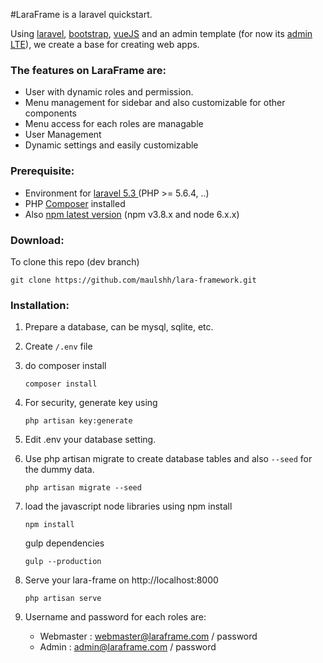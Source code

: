 #LaraFrame is a laravel quickstart.

Using <a href="https://laravel.com">laravel</a>, <a href="https://getbootstrap.com">bootstrap</a>, <a href="https://vuejs.org">vueJS</a> and an admin template (for now its <a href="https://almsaeedstudio.com">admin LTE</a>), we create a base for creating web apps.

### The features on LaraFrame are:
+ User with dynamic roles and permission.
+ Menu management for sidebar and also customizable for other components
+ Menu access for each roles are managable
+ User Management
+ Dynamic settings and easily customizable

### Prerequisite:
+ Environment for <a href="https://laravel.com/docs/5.3/#server-requirements">laravel 5.3 </a> (PHP >= 5.6.4, ..)
+ PHP <a href="https://getcomposer.org">Composer</a> installed
+ Also <a href="https://nodejs.org/en/download">npm latest version</a> (npm v3.8.x and node 6.x.x)

### Download:

To clone this repo (dev branch)
```
git clone https://github.com/maulshh/lara-framework.git
```

### Installation:

1. Prepare a database, can be mysql, sqlite, etc.

2. Create `/.env` file

3. do composer install
   ```
   composer install
   ```

4. For security, generate key using
   ```
   php artisan key:generate
   ```

5. Edit .env your database setting.

6. Use php artisan migrate to create database tables and also `--seed` for the dummy data.
   ```
   php artisan migrate --seed
   ```

7. load the javascript node libraries using npm install
   ```
   npm install
   ```
   gulp dependencies
   ```
   gulp --production
   ```

8. Serve your lara-frame on http://localhost:8000
   ```
   php artisan serve
   ```

9. Username and password for each roles are:
   + Webmaster : webmaster@laraframe.com / password
   + Admin : admin@laraframe.com / password
